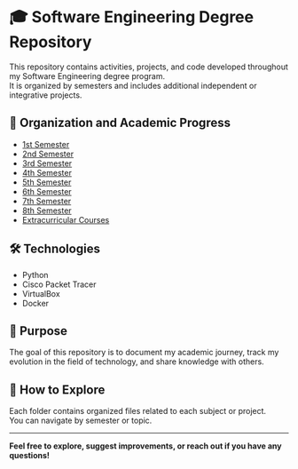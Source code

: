 # 🎓 Software Engineering Degree Repository

This repository contains activities, projects, and code developed throughout my Software Engineering degree program.  
It is organized by semesters and includes additional independent or integrative projects.

## 📁 Organization and Academic Progress

- [1st Semester](./1st%20semester)
- [2nd Semester](./2nd%20semester)
- [3rd Semester](./3rd%20semester)
- [4th Semester](./4th%20semester)
- [5th Semester](./5th%20semester)
- [6th Semester](./6th%20semester)
- [7th Semester](./7th%20semester)
- [8th Semester](./8th%20semester)
- [Extracurricular Courses](./course%20extra)

## 🛠️ Technologies

- Python
- Cisco Packet Tracer
- VirtualBox
- Docker

## 📌 Purpose

The goal of this repository is to document my academic journey, track my evolution in the field of technology, and share knowledge with others.

## 🚀 How to Explore

Each folder contains organized files related to each subject or project.  
You can navigate by semester or topic.

---

**Feel free to explore, suggest improvements, or reach out if you have any questions!**

